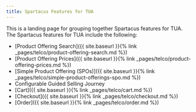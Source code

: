 ```yaml
---
title: Spartacus Features for TUA
---
```


This is a landing page for grouping together Spartacus features for TUA. The Spartacus features for TUA include the following:

- [Product Offering Search]({{ site.baseurl }}{% link _pages/telco/product-offering-search.md %})
- [Product Offering Prices]({{ site.baseurl }}{% link _pages/telco/product-offering-prices.md %})
- [Simple Product Offering (SPOs)]({{ site.baseurl }}{% link _pages/telco/simple-product-offerings-spo.md %})
- Configurable Guided Selling Journey
- [Cart]({{ site.baseurl }}{% link _pages/telco/cart.md %})
- [Checkout]({{ site.baseurl }}{% link _pages/telco/checkout.md %})
- [Order]({{ site.baseurl }}{% link _pages/telco/order.md %})